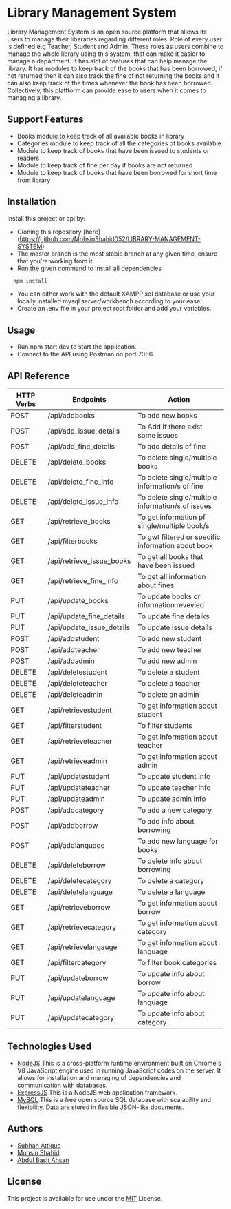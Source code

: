 
# Library Management System

Library Management System is an open source platform that allows its users to manage their libararies regarding different roles. Role of every user is defined e.g Teacher, Student and Admin. These roles as users combine to manage the whole library using this system, that can make it easier to manage a department. It has alot of features that can help manage the library. It has modules to keep track of the books that has been borrowed, if not returned then it can also track the fine of not returning the books and it can also keep track of the times whenever the book has been borrowed. Collectively, this platfform can provide ease to users when it comes to managing a library.


## Support Features

- Books module to keep track of all available books in library 
- Categories module to keep track of all the categories of books available
- Module to keep track of books that have been issued to students or readers
- Module to keep track of fine per day if books are not returned
- Module to keep track of books that have been borrowed for short time from library
 


## Installation

Install this project or api by:
- Cloning this repository [here]
(https://github.com/MohsinShahid052/LIBRARY-MANAGEMENT-SYSTEM)
- The master branch is the most stable branch at any given time, ensure that you're working from it.
- Run the given command to install all dependencies

```bash
  npm install
```
- You can either work with the default XAMPP sql database or use your locally installed mysql server/workbench according to your ease.
- Create an .env file in your project root folder and add your variables.
    
## Usage

* Run npm start:dev to start the application.
* Connect to the API using Postman on port 7066.


## API Reference

| HTTP Verbs | Endpoints | Action |
| --- | --- | --- |
| POST | /api/addbooks | To add new books |
| POST | /api/add_issue_details | To Add if there exist some issues |
| POST | /api/add_fine_details | To add details of fine |
| DELETE | /api/delete_books | To delete single/multiple books |
| DELETE | /api/delete_fine_info | To delete single/multiple information/s of fine |
| DELETE| /api/delete_issue_info | To delete single/multiple information/s of issues |
| GET | /api/retrieve_books | To get information pf single/multiple book/s |
| GET | /api/filterbooks | To gwt filtered or specific information about book |
| GET | /api/retrieve_issue_books | To get all books that have been issued|
| GET | /api/retrieve_fine_info | To get all information about fines |
| PUT | /api/update_books | To update books or information revevied|
| PUT | /api/update_fine_details| To update fine detaiks |
| PUT | /api/update_issue_details | To update issue details |
| POST | /api/addstudent | To add new student |
| POST | /api/addteacher | To add new teacher |
| POST | /api/addadmin | To add new admin |
| DELETE | /api/deletestudent | To delete a student |
| DELETE | /api/deleteteacher | To delete a teacher |
| DELETE | /api/deleteadmin | To delete an admin |
| GET | /api/retrievestudent | To get information about student |
| GET | /api/filterstudent | To filter students |
| GET | /api/retrieveteacher | To get information about teacher |
| GET | /api/retrieveadmin | To get information about admin |
| PUT | /api/updatestudent| To update student info |
| PUT | /api/updateteacher | To update teacher info |
| PUT | /api/updateadmin | To update admin info |
| POST | /api/addcategory | To add a new category |
| POST | /api/addborrow | To add info about borrowing |
| POST | /api/addlanguage | To add new language for books |
| DELETE | /api/deleteborrow | To delete info about borrowing |
| DELETE | /api/deletecategory | To delete a category |
| DELETE | /api/deletelanguage | To delete a language |
| GET | /api/retrieveborrow | To get information about borrow |
| GET | /api/retrievecategory | To get information about category |
| GET | /api/retrievelangauge | To get information about language |
| GET | /api/filtercategory | To filter book categories |
| PUT | /api/updateborrow | To update info about borrow |
| PUT | /api/updatelanguage | To update info about language |
| PUT | /api/updatecategory | To update info about category |




## Technologies Used

* [NodeJS](https://nodejs.org/) This is a cross-platform runtime environment built on Chrome's V8 JavaScript engine used in running JavaScript codes on the server. It allows for installation and managing of dependencies and communication with databases.
* [ExpressJS](https://www.expresjs.org/) This is a NodeJS web application framework.
* [MySQL](https://www.mysql.com/) This is a free open source SQL database with scalability and flexibility. Data are stored in flexible JSON-like documents.

## Authors

- [Subhan Attique](https://github.com/subhan-a19)
- [Mohsin Shahid](https://github.com/MohsinShahid052)
- [Abdul Basit Ahsan](https://github.com/Ahsanhawk)


## License

This project is available for use under the [MIT](https://choosealicense.com/licenses/mit/) License.
